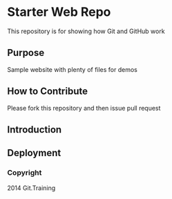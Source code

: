 # Starter Web Repo

This repository is for showing how Git and GitHub work

## Purpose

Sample website with plenty of files for demos

## How to Contribute
Please fork this repository and then issue pull request

## Introduction

## Deployment


### Copyright
2014 Git.Training